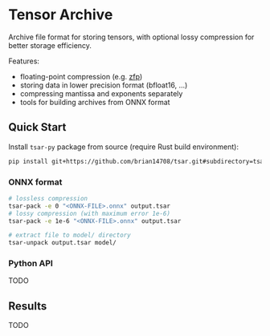 # Tensor Archive

Archive file format for storing tensors, with optional lossy compression for better storage efficiency.

Features:
- floating-point compression (e.g. [zfp](https://github.com/LLNL/zfp))
- storing data in lower precision format (bfloat16, ...)
- compressing mantissa and exponents separately
- tools for building archives from ONNX format

## Quick Start

Install `tsar-py` package from source (require Rust build environment):

```sh
pip install git+https://github.com/brian14708/tsar.git#subdirectory=tsar-py
```

### ONNX format

```sh
# lossless compression
tsar-pack -e 0 "<ONNX-FILE>.onnx" output.tsar
# lossy compression (with maximum error 1e-6)
tsar-pack -e 1e-6 "<ONNX-FILE>.onnx" output.tsar

# extract file to model/ directory
tsar-unpack output.tsar model/
```

### Python API

TODO

## Results

TODO
